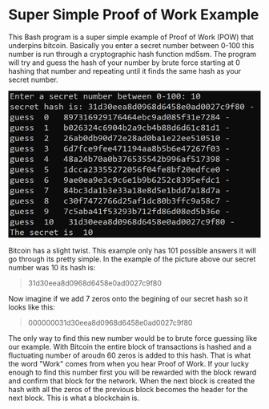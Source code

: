 # Super Simple Proof of Work Example #
This Bash program is a super simple example of Proof of Work (POW) that underpins bitcoin. Basically you enter a secret number between 0-100 this number is run through a cryptographic hash function md5sm. The program will try and guess the hash of your number by brute force starting at 0 hashing that number and repeating until it finds the same hash as your secret number.     

![Program Output](/output.png)

Bitcoin has a slight twist. This example only has 101 possible answers it will go through its pretty simple. In the example of the picture above our secret number was 10 its hash is:
> 31d30eea8d0968d6458e0ad0027c9f80

Now imagine if we add 7 zeros onto the begining of our secret hash so it looks like this:  
> 000000031d30eea8d0968d6458e0ad0027c9f80

The only way to find this new number would be to brute force guessing like our example. With Bitcoin the entire block of transactions is hashed and a fluctuating number of aroudn 60 zeros is added to this hash. That is what the word "Work" comes from when you hear Proof of Work. If your lucky enough to find this number first you will be rewarded with the block reward and confirm that block for the network. When the next block is created the hash with all the zeros of the previous block becomes the header for the next block. This is what a blockchain is.
